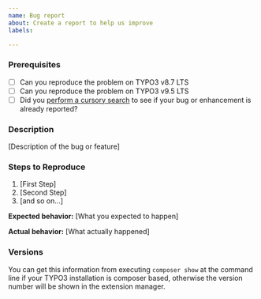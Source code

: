 ```yaml
---
name: Bug report
about: Create a report to help us improve
labels: 

---
```


### Prerequisites

* [ ] Can you reproduce the problem on TYPO3 v8.7 LTS
* [ ] Can you reproduce the problem on TYPO3 v9.5 LTS
* [ ] Did you [perform a cursory search](https://github.com/issues?q=is%3Aissue+user%3Abenjaminkott+repo%3Abenjaminkott%2Fbootstrap_package) to see if your bug or enhancement is already reported?

### Description

[Description of the bug or feature]

### Steps to Reproduce

1. [First Step]
2. [Second Step]
3. [and so on...]

**Expected behavior:** [What you expected to happen]

**Actual behavior:** [What actually happened]

### Versions

You can get this information from executing `composer show` at the command line if your TYPO3 installation is composer based, otherwise the version number will be shown in the extension manager.
